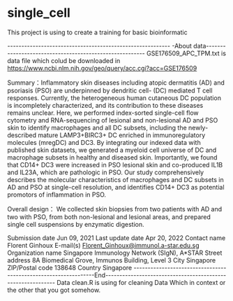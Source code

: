 # single_cell
This project is using to create a training for basic bioinformatic

---------------------------------------------------------- -About data--------------------------------------------------------
GSE176509_APC_TPM.txt is data file which colud be downloaded in https://www.ncbi.nlm.nih.gov/geo/query/acc.cgi?acc=GSE176509

Summary：Inflammatory skin diseases including atopic dermatitis (AD) and psoriasis (PSO) are underpinned by dendritic cell- (DC) mediated T cell responses.
Currently, the heterogeneous human cutaneous DC population is incompletely characterized, and its contribution to these diseases remains unclear. 
Here, we performed index-sorted single-cell flow cytometry and RNA-sequencing of lesional and non-lesional AD and PSO skin to identify macrophages and all DC subsets, including the newly-described mature LAMP3+BIRC3+ DC enriched in immunoregulatory molecules (mregDC) and DC3.
By integrating our indexed data with published skin datasets, we generated a myeloid cell universe of DC and macrophage subsets in healthy and diseased skin. 
Importantly, we found that CD14+ DC3 were increased in PSO lesional skin and co-produced IL1B and IL23A, which are pathologic in PSO. Our study comprehensively describes the molecular characteristics of macrophages and DC subsets in AD and PSO at single-cell resolution, and identifies CD14+ DC3 as potential promotors of inflammation in PSO.

Overall design：	We collected skin biopsies from two patients with AD and two with PSO, from both non-lesional and lesional areas, and prepared single cell suspensions by enzymatic digestion.

Submission date	Jun 09, 2021
Last update date	Apr 20, 2022
Contact name	Florent Ginhoux
E-mail(s)	Florent_Ginhoux@immunol.a-star.edu.sg
Organization name	Singapore Immunology Network (SIgN), A*STAR
Street address	8A Biomedical Grove, Immunos Building, Level 3
City	Singapore
ZIP/Postal code	138648
Country	Singapore
----------------------------------------------------------------End------------------------------------------------------------
Data clean.R is using for cleaning Data Which in context or the other that you got somehow.
